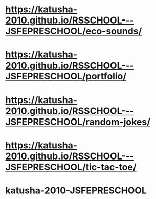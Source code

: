 # https://katusha-2010.github.io/RSSCHOOL---JSFEPRESCHOOL/eco-sounds/
# https://katusha-2010.github.io/RSSCHOOL---JSFEPRESCHOOL/portfolio/
# https://katusha-2010.github.io/RSSCHOOL---JSFEPRESCHOOL/random-jokes/
# https://katusha-2010.github.io/RSSCHOOL---JSFEPRESCHOOL/tic-tac-toe/
# katusha-2010-JSFEPRESCHOOL
